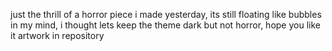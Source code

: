 just the thrill of a horror piece i made yesterday, its still floating like bubbles in my mind, i thought lets keep the theme dark but not horror, hope you like it
artwork in repository 
